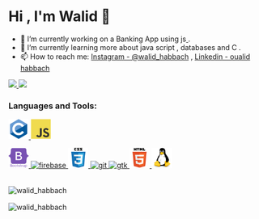 <h1 align="left">Hi , I'm Walid 👋</h1>
<ul>
<li><g-emoji class="g-emoji" alias="telescope" fallback-src="https://github.githubassets.com/images/icons/emoji/unicode/1f52d.png">🔭</g-emoji> I’m currently working on a Banking App using js<a href="#" rel="nofollow"> </a>.</li>
<li><g-emoji class="g-emoji" alias="seedling" fallback-src="https://github.githubassets.com/images/icons/emoji/unicode/1f331.png">🌱</g-emoji> I’m currently learning more about java script , databases and C .</li>

<li>
  <g-emoji class="g-emoji" alias="mailbox" fallback-src="https://github.githubassets.com/images/icons/emoji/unicode/1f4eb.png">📫</g-emoji>
  How to reach me: 
  <a href="https://www.instagram.com/walid_habbach/" rel="nofollow">Instagram - @walid_habbach</a> , 
  <a href="https://www.linkedin.com/in/oualid-habbach-0385641bb/" rel="nofollow">Linkedin - oualid habbach</a></li>
</li>
  <g-emoji class="g-emoji" alias="smile" fallback-src="https://github.githubassets.com/images/icons/emoji/unicode/1f604.png">
</ul>
<a href="https://www.linkedin.com/in/oualid-habbach-0385641bb/" rel="nofollow">
  <img src="https://img.shields.io/badge/oualid-habbach-0385641bb?style=for-the-badge&logo=linkedin&logoColor=white">
  </a>
<a href="https://github.com/walidhabbach">
  <img src="https://img.shields.io/badge/walid-habbach?style=for-the-badge&logo=github&logoColor=white">
  </a>


<h3 align="left">Languages and Tools:</h3>
<p align="left"> <a href="https://www.cprogramming.com/" target="_blank"> <img src="https://raw.githubusercontent.com/devicons/devicon/master/icons/c/c-original.svg" alt="c" width="40" height="40"/> </a> 
  <a href="https://developer.mozilla.org/en-US/docs/Web/JavaScript" target="_blank"> 
    <img src="https://raw.githubusercontent.com/devicons/devicon/master/icons/javascript/javascript-original.svg" alt="javascript" width="40" height="40"/> </a>
  <p align="left"> <a href="https://getbootstrap.com" target="_blank"> <img src="https://raw.githubusercontent.com/devicons/devicon/master/icons/bootstrap/bootstrap-plain-wordmark.svg" alt="bootstrap" width="40" height="40"/> </a>
  <a href="https://firebase.google.com/" target="_blank"> 
  <img src="https://www.vectorlogo.zone/logos/firebase/firebase-icon.svg" alt="firebase" width="40" height="40"/> </a> 
  <a href="https://www.w3schools.com/css/" target="_blank"> <img src="https://raw.githubusercontent.com/devicons/devicon/master/icons/css3/css3-original-wordmark.svg" alt="css3" width="40" height="40"/> </a>
  <a href="https://git-scm.com/" target="_blank">
  <img src="https://www.vectorlogo.zone/logos/git-scm/git-scm-icon.svg" alt="git" width="40" height="40"/> </a> <a href="https://www.gtk.org/" target="_blank">
  <img src="https://upload.wikimedia.org/wikipedia/commons/7/71/GTK_logo.svg" alt="gtk" width="40" height="40"/> </a>
  </a> 
   
  
  <a href="https://www.w3.org/html/" target="_blank">
  <img src="https://raw.githubusercontent.com/devicons/devicon/master/icons/html5/html5-original-wordmark.svg" alt="html5" width="40" height="40"/> 
  <a href="https://www.linux.org/" target="_blank"> <img src="https://raw.githubusercontent.com/devicons/devicon/master/icons/linux/linux-original.svg" alt="linux"   width="40" height="40"/> </a> 
   
</p>

  <p><br> <img align="center" src="https://github-readme-stats.vercel.app/api?username=walidhabbach&theme=tokyonight&show_icons=true" alt="walid_habbach" /></p>
  <p> <img align="center" src="https://github-readme-stats.vercel.app/api/top-langs/?username=walidhabbach&langs_count=8" alt="walid_habbach" /></p>
  

<!--<p> <img align="center" src="https://github-readme-stats.vercel.app/api/top-langs/?username=walidhabbach&layout=compact" alt="walid_habbach" /></p> -->
<!-- <p><img align="left" src="https://github-readme-stats.vercel.app/api/top-langs?username=walidhabbach&show_icons=true&locale=en&layout=compact" alt="walid_habbach" /></p> -->

  
  
  
  
  
  </article>
  </div>
</div>












<!-- <h1 align="left">Hi 👋, I'm Walid</h1>
<h3 align="center">I am a computer science student passionate about programming</h3>

<p align="left"> <img src="https://komarev.com/ghpvc/?username=walidhabbach&label=Profile%20views&color=0e75b6&style=flat" alt="walidhabbach" /> </p>

<p align="left"> <a href="https://github.com/ryo-ma/github-profile-trophy"><img src="https://github-profile-trophy.vercel.app/?username=walidhabbach" alt="walidhabbach" /></a> </p>

- 🔭 I’m currently working on **A Banking APP**

<h3 align="left">Connect with me:</h3>
<p align="left">
<a href="https://linkedin.com/in/oualid habbach" target="blank"><img align="center" src="https://raw.githubusercontent.com/rahuldkjain/github-profile-readme-generator/master/src/images/icons/Social/linked-in-alt.svg" alt="oualid habbach" height="30" width="40" /></a>
<a href="https://instagram.com/walid_habbach" target="blank"><img align="center" src="https://raw.githubusercontent.com/rahuldkjain/github-profile-readme-generator/master/src/images/icons/Social/instagram.svg" alt="walid_habbach" height="30" width="40" /></a>
</p>

<h3 align="left">Languages and Tools:</h3>


<p><img align="center" src="https://github-readme-streak-stats.herokuapp.com/?user=walidhabbach&" alt="walidhabbach" /></p>
<p>&nbsp;<img align="center" src="https://github-readme-stats.vercel.app/api?username=walidhabbach&show_icons=true&locale=en" alt="walidhabbach" /></p>
<p><img align="left" src="https://github-readme-stats.vercel.app/api/top-langs?username=walidhabbach&show_icons=true&locale=en&layout=compact" alt="walidhabbach" /></p>


 -->
